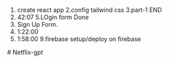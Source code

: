 1. create react app
2.config tailwind css
3.part-1 END
4. 42:07
5.LOgin form Done
6. Sign Up Form.
7. 1:22:00
8. 1:58:00
9.firebase setup/deploy on firebase



#   N e t f l i x - g p t 
 
 